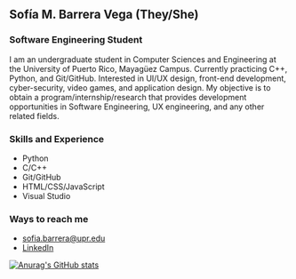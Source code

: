 ## Sofía M. Barrera Vega (They/She)
### Software Engineering Student 
I am an undergraduate student in Computer Sciences and Engineering at the University of Puerto Rico, Mayagüez Campus. Currently practicing C++, Python, and Git/GitHub. Interested in UI/UX design, front-end development, cyber-security, video games, and application design. My objective is to obtain a program/internship/research that provides development opportunities in Software Engineering, UX engineering, and any other related fields.

### Skills and Experience
- Python
- C/C++
- Git/GitHub
- HTML/CSS/JavaScript
- Visual Studio

### Ways to reach me 
- sofia.barrera@upr.edu
- [LinkedIn](https://www.linkedin.com/in/smbv/)
    
    
[![Anurag's GitHub stats](https://github-readme-stats.vercel.app/api?username=smbv&theme=tokyonight )](https://github.com/smbv/github-readme-stats)

